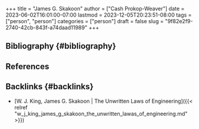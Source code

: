+++
title = "James G. Skakoon"
author = ["Cash Prokop-Weaver"]
date = 2023-06-02T16:01:00-07:00
lastmod = 2023-12-05T20:23:51-08:00
tags = ["person", "person"]
categories = ["person"]
draft = false
slug = "9f82e2f9-2740-42cb-843f-a74daad11989"
+++

## Bibliography {#bibliography}

## References

<style>.csl-entry{text-indent: -1.5em; margin-left: 1.5em;}</style><div class="csl-bib-body">
</div>


## Backlinks {#backlinks}

-   [W. J. King, James G. Skakoon | The Unwritten Laws of Engineering]({{< relref "w_j_king_james_g_skakoon_the_unwritten_lawas_of_engineering.md" >}})
